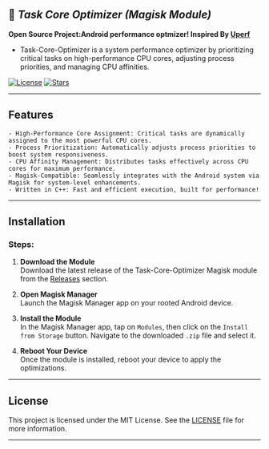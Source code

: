 ## 🚀 ***Task Core Optimizer (Magisk Module)***
**Open Source Project:Android performance optmizer! Inspired By [Uperf](https://github.com/yc9559/uperf)**

- Task-Core-Optimizer is a system performance optimizer by prioritizing critical tasks on high-performance CPU cores, adjusting process priorities, and managing CPU affinities.

[![License](https://img.shields.io/github/license/c0d3h01/TaskCoreOptimizer?style=for-the-badge)](LICENSE)
[![Stars](https://img.shields.io/github/stars/c0d3h01/TaskCoreOptimizer?style=for-the-badge)](https://github.com/c0d3h01/TaskCoreOptimizer/stargazers)

---


## **Features**

```
- High-Performance Core Assignment: Critical tasks are dynamically assigned to the most powerful CPU cores.
- Process Prioritization: Automatically adjusts process priorities to boost system responsiveness.
- CPU Affinity Management: Distributes tasks effectively across CPU cores for maximum performance.
- Magisk-Compatible: Seamlessly integrates with the Android system via Magisk for system-level enhancements.
- Written in C++: Fast and efficient execution, built for performance!
```

---

## **Installation**

### Steps:

1. **Download the Module**  
   Download the latest release of the Task-Core-Optimizer Magisk module from the [Releases](https://github.com/c0d3h01/TaskCoreOptimizer/releases) section.

2. **Open Magisk Manager**  
   Launch the Magisk Manager app on your rooted Android device.

3. **Install the Module**  
   In the Magisk Manager app, tap on `Modules`, then click on the `Install from Storage` button. Navigate to the downloaded `.zip` file and select it.

4. **Reboot Your Device**  
   Once the module is installed, reboot your device to apply the optimizations.
---

## **License**

This project is licensed under the MIT License. See the [LICENSE](LICENSE) file for more information.

---
